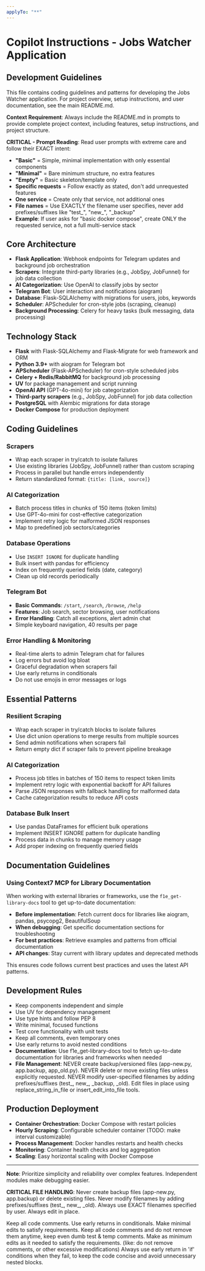```yaml
---
applyTo: "**"
---
```


# Copilot Instructions - Jobs Watcher Application

## Development Guidelines

This file contains coding guidelines and patterns for developing the Jobs Watcher application. For project overview, setup instructions, and user documentation, see the main README.md.

**Context Requirement**: Always include the README.md in prompts to provide complete project context, including features, setup instructions, and project structure.

**CRITICAL - Prompt Reading**: Read user prompts with extreme care and follow their EXACT intent:
- **"Basic"** = Simple, minimal implementation with only essential components
- **"Minimal"** = Bare minimum structure, no extra features
- **"Empty"** = Basic skeleton/template only
- **Specific requests** = Follow exactly as stated, don't add unrequested features
- **One service** = Create only that service, not additional ones
- **File names** = Use EXACTLY the filename user specifies, never add prefixes/suffixes like "test_", "new_", "_backup"
- **Example**: If user asks for "basic docker compose", create ONLY the requested service, not a full multi-service stack

## Core Architecture
- **Flask Application**: Webhook endpoints for Telegram updates and background job orchestration
- **Scrapers**: Integrate third-party libraries (e.g., JobSpy, JobFunnel) for job data collection
- **AI Categorization**: Use OpenAI to classify jobs by sector
- **Telegram Bot**: User interaction and notifications (aiogram)
- **Database**: Flask-SQLAlchemy with migrations for users, jobs, keywords
- **Scheduler**: APScheduler for cron-style jobs (scraping, cleanup)
- **Background Processing**: Celery for heavy tasks (bulk messaging, data processing)

## Technology Stack
- **Flask** with Flask-SQLAlchemy and Flask-Migrate for web framework and ORM
- **Python 3.9+** with aiogram for Telegram bot
- **APScheduler** (Flask-APScheduler) for cron-style scheduled jobs
- **Celery + Redis/RabbitMQ** for background job processing
- **UV** for package management and script running
- **OpenAI API** (GPT-4o-mini) for job categorization
- **Third-party scrapers** (e.g., JobSpy, JobFunnel) for job data collection
- **PostgreSQL** with Alembic migrations for data storage
- **Docker Compose** for production deployment

## Coding Guidelines

### Scrapers
- Wrap each scraper in try/catch to isolate failures
- Use existing libraries (JobSpy, JobFunnel) rather than custom scraping
- Process in parallel but handle errors independently
- Return standardized format: `{title: [link, source]}`

### AI Categorization
- Batch process titles in chunks of 150 items (token limits)
- Use GPT-4o-mini for cost-effective categorization
- Implement retry logic for malformed JSON responses
- Map to predefined job sectors/categories

### Database Operations
- Use `INSERT IGNORE` for duplicate handling
- Bulk insert with pandas for efficiency
- Index on frequently queried fields (date, category)
- Clean up old records periodically

### Telegram Bot
- **Basic Commands**: `/start`, `/search`, `/browse`, `/help`
- **Features**: Job search, sector browsing, user notifications
- **Error Handling**: Catch all exceptions, alert admin chat
- Simple keyboard navigation, 40 results per page

### Error Handling & Monitoring
- Real-time alerts to admin Telegram chat for failures
- Log errors but avoid log bloat
- Graceful degradation when scrapers fail
- Use early returns in conditionals
- Do not use emojis in error messages or logs

## Essential Patterns

### Resilient Scraping
- Wrap each scraper in try/catch blocks to isolate failures
- Use dict union operations to merge results from multiple sources
- Send admin notifications when scrapers fail
- Return empty dict if scraper fails to prevent pipeline breakage

### AI Categorization
- Process job titles in batches of 150 items to respect token limits
- Implement retry logic with exponential backoff for API failures
- Parse JSON responses with fallback handling for malformed data
- Cache categorization results to reduce API costs

### Database Bulk Insert
- Use pandas DataFrames for efficient bulk operations
- Implement INSERT IGNORE pattern for duplicate handling
- Process data in chunks to manage memory usage
- Add proper indexing on frequently queried fields

## Documentation Guidelines

### Using Context7 MCP for Library Documentation
When working with external libraries or frameworks, use the `f1e_get-library-docs` tool to get up-to-date documentation:

- **Before implementation**: Fetch current docs for libraries like aiogram, pandas, psycopg2, BeautifulSoup
- **When debugging**: Get specific documentation sections for troubleshooting
- **For best practices**: Retrieve examples and patterns from official documentation
- **API changes**: Stay current with library updates and deprecated methods

This ensures code follows current best practices and uses the latest API patterns.

## Development Rules
- Keep components independent and simple
- Use UV for dependency management
- Use type hints and follow PEP 8
- Write minimal, focused functions
- Test core functionality with unit tests
- Keep all comments, even temporary ones
- Use early returns to avoid nested conditions
- **Documentation**: Use f1e_get-library-docs tool to fetch up-to-date documentation for libraries and frameworks when needed
- **File Management**: NEVER create backup/versioned files (app-new.py, app.backup, app_old.py). NEVER delete or move existing files unless explicitly requested. NEVER modify user-specified filenames by adding prefixes/suffixes (test_, new_, _backup, _old). Edit files in place using replace_string_in_file or insert_edit_into_file tools.

## Production Deployment
- **Container Orchestration**: Docker Compose with restart policies
- **Hourly Scraping**: Configurable scheduler container (TODO: make interval customizable)
- **Process Management**: Docker handles restarts and health checks
- **Monitoring**: Container health checks and log aggregation
- **Scaling**: Easy horizontal scaling with Docker Compose

---

**Note**: Prioritize simplicity and reliability over complex features. Independent modules make debugging easier.

**CRITICAL FILE HANDLING**: Never create backup files (app-new.py, app.backup) or delete existing files. Never modify filenames by adding prefixes/suffixes (test_, new_, _old). Always use EXACT filenames specified by user. Always edit in place.

Keep all code comments. Use early returns in conditionals. Make minimal edits to satisfy requirements.
Keep all code comments and do not remove them anytime, keep even dumb test & temp comments.
Make as minimum edits as it needed to satisfy the requirements. (like: do not remove comments, or other excessive modifications)
Always use early return in 'if' conditions when they fail, to keep the code concise and avoid unnecessary nested blocks.
